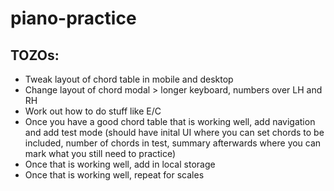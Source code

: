 # piano-practice

## TOZOs:

- Tweak layout of chord table in mobile and desktop
- Change layout of chord modal > longer keyboard, numbers over LH and RH
- Work out how to do stuff like E/C
- Once you have a good chord table that is working well, add navigation and add test mode (should have inital UI where you can set chords to be included, number of chords in test, summary afterwards where you can mark what you still need to practice)
- Once that is working well, add in local storage
- Once that is working well, repeat for scales

